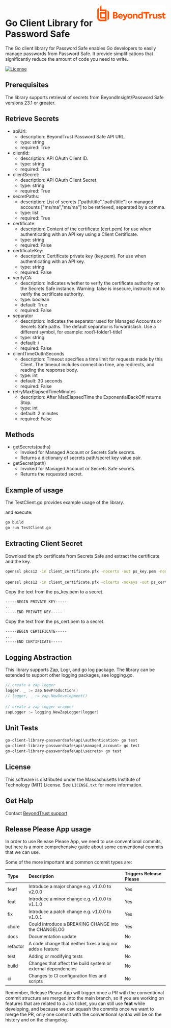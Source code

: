 <a href="https://www.beyondtrust.com">
    <img src="assets/beyondtrust_logo.svg" alt="BeyondTrust" title="BeyondTrust" align="right" height="50">
</a>

# Go Client Library for Password Safe

The Go client library for Password Safe enables Go developers to easily manage passwords from Password Safe. It provide simplifications that significantly reduce the amount of code you need to write.

[![License](https://img.shields.io/badge/license-MIT%20-brightgreen.svg)](LICENSE)

## Prerequisites

The library supports retrieval of secrets from BeyondInsight/Password Safe versions 23.1 or greater.

## Retrieve Secrets

- apiUrl:
  - description: BeyondTrust Password Safe API URL.
  - type: string
  - required: True
- clientId:
  - description: API OAuth Client ID.
  - type: string
  - required: True
- clientSecret:
  - description: API OAuth Client Secret.
  - type: string
  - required: True
- secretPaths:
  - description: List of secrets ["path/title","path/title"] or managed accounts ["ms/ma","ms/ma"] to be retrieved, separated by a comma.
  - type: list
  - required: True
- certificate:
  - description: Content of the certificate (cert.pem) for use when authenticating with an API key using a Client Certificate.
  - type: string
  - required: False
- certificateKey:
  - description: Certificate private key (key.pem). For use when authenticating with an API key.
  - type: string
  - required: False
- verifyCA:
  - description: Indicates whether to verify the certificate authority on the Secrets Safe instance. Warning: false is insecure, instructs not to verify the certificate authority.
  - type: boolean 
  - default: True
  - required: False
- separator
  - description: Indicates the separator used for Managed Accounts or Secrets Safe paths. The default separator is forwardslash. Use a different symbol, for example: root1-folder1-title1
  - type: string
  - default: /
  - required: False
- clientTimeOutInSeconds
  - description: Timeout specifies a time limit for requests made by this Client. The timeout includes connection time, any redirects, and reading the response body.
  - type: int
  - default: 30 seconds
  - required: False
- retryMaxElapsedTimeMinutes
  - description: After MaxElapsedTime the ExponentialBackOff returns Stop.
  - type: int
  - default: 2 minutes
  - required: False

## Methods

- getSecrets(paths)
  - Invoked for Managed Account or Secrets Safe secrets.
  - Returns a dictionary of secrets path/secret key value pair.
- getSecret(path)
  - Invoked for Managed Account or Secrets Safe secrets.
  - Returns the requested secret.

## Example of usage

The TestClient.go provides example usage of the library.

and execute:

```bash
go build
go run TestClient.go
```

## Extracting Client Secret

Download the pfx certificate from Secrets Safe and extract the certificate and the key.

```bash
openssl pkcs12 -in client_certificate.pfx -nocerts -out ps_key.pem -nodes

openssl pkcs12 -in client_certificate.pfx -clcerts -nokeys -out ps_cert.pem
```

Copy the text from the ps_key.pem to a secret.

```text
-----BEGIN PRIVATE KEY-----
...
-----END PRIVATE KEY-----
```

Copy the text from the ps_cert.pem to a secret.

```text
-----BEGIN CERTIFICATE-----
...
-----END CERTIFICATE-----
```

## Logging Abstraction

This library supports Zap, Logr, and go log package. The library can be extended to support other logging packages, see logging.go.

```go
// create a zap logger
logger, _ := zap.NewProduction()
// logger, _ := zap.NewDevelopment()

// create a zap logger wrapper
zapLogger := logging.NewZapLogger(logger)
```

## Unit Tests

```bash
go-client-library-passwordsafe\api\authentication> go test
go-client-library-passwordsafe\api\managed_account> go test
go-client-library-passwordsafe\api\secrets> go test
```

## License

This software is distributed under the Massachusetts Institute of Technology (MIT) License. See `LICENSE.txt` for more information.

## Get Help

Contact [BeyondTrust support](https://www.beyondtrust.com/docs/index.htm#support)

## Release Please App usage

In order to use Release Please App, we need to use conventional commits, but [here](https://github.com/angular/angular/blob/22b96b9/CONTRIBUTING.md#type) is a more comprehensive guide about some conventional commits that we can use.

Some of the more important and common commit types are:

| Type     | Description                                                   | Triggers Release Please |
|:---------|:--------------------------------------------------------------|:-------------------------|
| feat!    | Introduce a major change e.g. v1.0.0 to v2.0.0                | Yes                     |
| feat     | Introduce a minor change e.g. v1.0.0 to v1.1.0                | Yes                     |
| fix      | Introduce a patch change e.g. v1.0.0 to v1.0.1                | Yes                     |
| chore    | Could introduce a BREAKING CHANGE into the CHANGELOG          | Yes                     |
| docs     | Documentation update                                          | No                      |
| refactor | A code change that neither fixes a bug nor adds a feature     | No                      |
| test     | Adding or modifying tests                                     | No                      |
| build    | Changes that affect the build system or external dependencies | No                      |
| ci       | Changes to CI configuration files and scripts                 | No                      |

Remember, Release Please App will trigger once a PR with the conventional commit structure are merged into the main branch, so if you are working on features that are related to a Jira ticket, you can still use **feat** while developing, and because we can squash the commits once we want to merge the PR, only one commit with the conventional syntax will be on the history and on the changelog.

